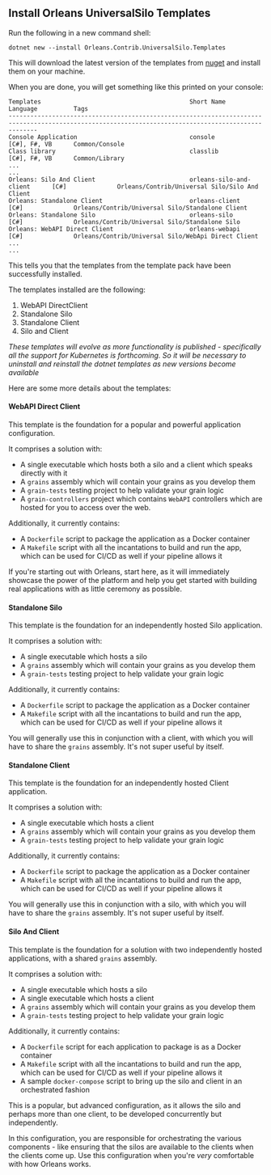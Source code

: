 ## Install Orleans UniversalSilo Templates

Run the following in a new command shell:

```
dotnet new --install Orleans.Contrib.UniversalSilo.Templates
```

This will download the latest version of the templates from [nuget](https://www.nuget.org/packages/Orleans.Contrib.UniversalSilo.Templates/) and install them on your machine.


When you are done, you will get something like this printed on your console:

```
Templates                                         Short Name                   Language          Tags
----------------------------------------------------------------------------------------------------------------------------------------------------
Console Application                               console                      [C#], F#, VB      Common/Console
Class library                                     classlib                     [C#], F#, VB      Common/Library
...
...
Orleans: Silo And Client                          orleans-silo-and-client      [C#]              Orleans/Contrib/Universal Silo/Silo And Client
Orleans: Standalone Client                        orleans-client               [C#]              Orleans/Contrib/Universal Silo/Standalone Client
Orleans: Standalone Silo                          orleans-silo                 [C#]              Orleans/Contrib/Universal Silo/Standalone Silo
Orleans: WebAPI Direct Client                     orleans-webapi               [C#]              Orleans/Contrib/Universal Silo/WebApi Direct Client
...
...
```

This tells you that the templates from the template pack have been successfully installed.

The templates installed are the following:
1. WebAPI DirectClient
1. Standalone Silo
1. Standalone Client
1. Silo and Client

_These templates will evolve as more functionality is published - specifically all the support for Kubernetes is forthcoming. So it will be necessary to uninstall and reinstall the dotnet templates as new versions become available_

Here are some more details about the templates:

#### WebAPI Direct Client
This template is the foundation for a popular and powerful application configuration.

It comprises a solution with:
- A single executable which hosts both a silo and a client which speaks directly with it
- A `grains` assembly which will contain your grains as you develop them
- A `grain-tests` testing project to help validate your grain logic
- A `grain-controllers` project which contains `WebAPI` controllers which are hosted for you to access over the web.

Additionally, it currently contains:
- A `Dockerfile` script to package the application as a Docker container
- A `Makefile` script with all the incantations to build and run the app, which can be used for CI/CD as well if your pipeline allows it

If you're starting out with Orleans, start here, as it will immediately showcase the power of the platform and help you get started with building real applications with as little ceremony as possible.

#### Standalone Silo
This template is the foundation for an independently hosted Silo application.

It comprises a solution with:
- A single executable which hosts a silo
- A `grains` assembly which will contain your grains as you develop them
- A `grain-tests` testing project to help validate your grain logic

Additionally, it currently contains:
- A `Dockerfile` script to package the application as a Docker container
- A `Makefile` script with all the incantations to build and run the app, which can be used for CI/CD as well if your pipeline allows it

You will generally use this in conjunction with a client, with which you will have to share the `grains` assembly. It's not super useful by itself.

#### Standalone Client
This template is the foundation for an independently hosted Client application.

It comprises a solution with:
- A single executable which hosts a client
- A `grains` assembly which will contain your grains as you develop them
- A `grain-tests` testing project to help validate your grain logic

Additionally, it currently contains:
- A `Dockerfile` script to package the application as a Docker container
- A `Makefile` script with all the incantations to build and run the app, which can be used for CI/CD as well if your pipeline allows it

You will generally use this in conjunction with a silo, with which you will have to share the `grains` assembly. It's not super useful by itself.

#### Silo And Client
This template is the foundation for a solution with two independently hosted applications, with a shared `grains` assembly.

It comprises a solution with:
- A single executable which hosts a silo
- A single executable which hosts a client
- A `grains` assembly which will contain your grains as you develop them
- A `grain-tests` testing project to help validate your grain logic

Additionally, it currently contains:
- A `Dockerfile` script for each application to package is as a Docker container
- A `Makefile` script with all the incantations to build and run the app, which can be used for CI/CD as well if your pipeline allows it
- A sample `docker-compose` script to bring up the silo and client in an orchestrated fashion

This is a popular, but advanced configuration, as it allows the silo and perhaps more than one client, to be developed concurrently but independently.

In this configuration, you are responsible for orchestrating the various components - like ensuring that the silos are available to the clients when the clients come up. Use this configuration when you're _very_ comfortable with how Orleans works.
